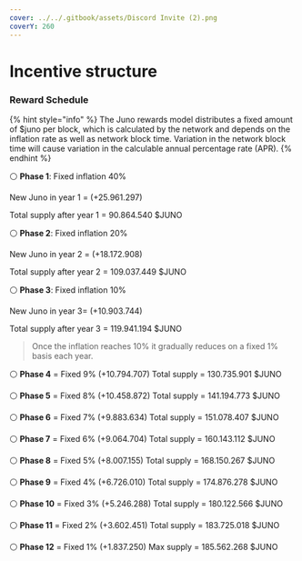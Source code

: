 ```yaml
---
cover: ../../.gitbook/assets/Discord Invite (2).png
coverY: 260
---
```


# Incentive structure

### Reward Schedule <a href="#8ab1" id="8ab1"></a>

{% hint style="info" %}
The Juno rewards model distributes a fixed amount of $juno per block, which is calculated by the network and depends on the inflation rate as well as network block time. Variation in the network block time will cause variation in the calculable annual percentage rate (APR).
{% endhint %}

⚪️ **Phase 1**: Fixed inflation 40%

New Juno in year 1 = (+25.961.297)

Total supply after year 1 = 90.864.540 $JUNO

⚪️ **Phase 2**: Fixed inflation 20%

New Juno in year 2 = (+18.172.908)

Total supply after year 2 = 109.037.449 $JUNO

⚪️ **Phase 3**: Fixed inflation 10%

New Juno in year 3= (+10.903.744)

Total supply after year 3 = 119.941.194 $JUNO

> Once the inflation reaches 10% it gradually reduces on a fixed 1% basis each year.

⚪️ **Phase 4** = Fixed 9% (+10.794.707) Total supply = 130.735.901 $JUNO

⚪️ **Phase 5** = Fixed 8% (+10.458.872) Total supply = 141.194.773 $JUNO

⚪️ **Phase 6** = Fixed 7% (+9.883.634) Total supply = 151.078.407 $JUNO

⚪️ **Phase 7** = Fixed 6% (+9.064.704) Total supply = 160.143.112 $JUNO

⚪️ **Phase 8** = Fixed 5% (+8.007.155) Total supply = 168.150.267 $JUNO

⚪️ **Phase 9** = Fixed 4% (+6.726.010) Total supply = 174.876.278 $JUNO

⚪️ **Phase 10** = Fixed 3% (+5.246.288) Total supply = 180.122.566 $JUNO

⚪️ **Phase 11** = Fixed 2% (+3.602.451) Total supply = 183.725.018 $JUNO

⚪️ **Phase 12** = Fixed 1% (+1.837.250) Max supply = 185.562.268 $JUNO
